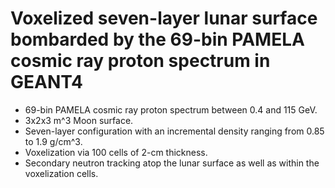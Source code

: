 # Voxelized seven-layer lunar surface bombarded by the 69-bin PAMELA cosmic ray proton spectrum in GEANT4
* 69-bin PAMELA cosmic ray proton spectrum between 0.4 and 115 GeV.
* 3x2x3 m^3 Moon surface.
* Seven-layer configuration with an incremental density ranging from 0.85 to 1.9 g/cm^3.
* Voxelization via 100 cells of 2-cm thickness.
* Secondary neutron tracking atop the lunar surface as well as within the voxelization cells.
